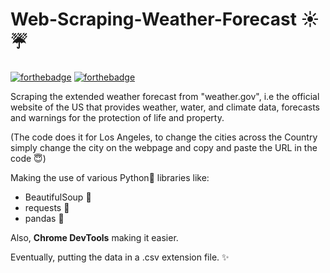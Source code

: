 # Web-Scraping-Weather-Forecast :sunny::umbrella:

[![forthebadge](https://forthebadge.com/images/badges/built-with-love.svg)](https://forthebadge.com) [![forthebadge](https://forthebadge.com/images/badges/made-with-python.svg)](https://forthebadge.com)

Scraping the extended weather forecast from "weather.gov", i.e the official website of the US that provides weather, water, and climate data, forecasts and warnings for the protection of life and property.

(The code does it for Los Angeles, to change the cities across the Country simply change the city on the webpage and copy and paste the URL in the code :innocent:)

Making the use of various Python:snake: libraries like:

* BeautifulSoup :stew:
* requests :arrows_counterclockwise:
* pandas :panda_face:

Also, **Chrome DevTools** making it easier.

Eventually, putting the data in a .csv extension file. :sparkles:
